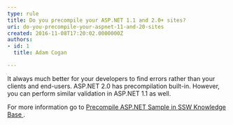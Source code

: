 ```yaml
---
type: rule
title: Do you precompile your ASP.NET 1.1 and 2.0+ sites?
uri: do-you-precompile-your-aspnet-11-and-20-sites
created: 2016-11-08T17:20:02.0000000Z
authors:
- id: 1
  title: Adam Cogan

---
```




<span class='intro'> It always much better for your developers to find errors rather than your clients and end-users. ASP.NET 2.0 has precompilation built-in. However, you can perform similar validation in ASP.NET 1.1 as well.<br> </span>

<p>​​For more information go to&#160;<a href="https&#58;//www.ssw.com.au/ssw/KB/KB.aspx?KBID=Q1545246">Precompile ASP.NET Sample in SSW Knowledge Base </a>. ​<br></p>



